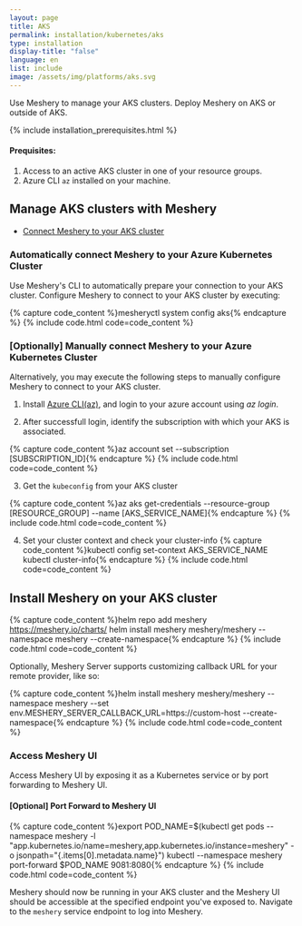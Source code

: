 ```yaml
---
layout: page
title: AKS
permalink: installation/kubernetes/aks
type: installation
display-title: "false"
language: en
list: include
image: /assets/img/platforms/aks.svg
---
```

Use Meshery to manage your AKS clusters. Deploy Meshery on AKS or outside of AKS.

{% include installation_prerequisites.html %}

#### Prequisites:
1. Access to an active AKS cluster in one of your resource groups. 
2. Azure CLI `az` installed on your machine.

## Manage AKS clusters with Meshery

- [Connect Meshery to your AKS cluster](#automatically-connect-meshery-to-azure-kubernetes-cluster)

### Automatically connect Meshery to your Azure Kubernetes Cluster

Use Meshery's CLI to automatically prepare your connection to your AKS cluster. Configure Meshery to connect to your AKS cluster by executing:

{% capture code_content %}mesheryctl system config aks{% endcapture %}
{% include code.html code=code_content %}

### [Optionally] Manually connect Meshery to your Azure Kubernetes Cluster

Alternatively, you may execute the following steps to manually configure Meshery to connect to your AKS cluster.

1. Install [Azure CLI(az)](https://docs.microsoft.com/en-us/cli/azure/install-azure-cli), and login
  to your azure account using _az login_.

2. After successfull login, identify the subscription with which your AKS is associated.

{% capture code_content %}az account set --subscription [SUBSCRIPTION_ID]{% endcapture %}
{% include code.html code=code_content %}
<br />

3. Get the `kubeconfig` from your AKS cluster

{% capture code_content %}az aks get-credentials --resource-group [RESOURCE_GROUP] --name [AKS_SERVICE_NAME]{% endcapture %}
{% include code.html code=code_content %}
<br />

4. Set your cluster context and check your cluster-info
{% capture code_content %}kubectl config set-context AKS_SERVICE_NAME
kubectl cluster-info{% endcapture %}
{% include code.html code=code_content %}

## Install Meshery on your AKS cluster

{% capture code_content %}helm repo add meshery https://meshery.io/charts/
helm install meshery meshery/meshery --namespace meshery --create-namespace{% endcapture %}
{% include code.html code=code_content %}
<br />

Optionally, Meshery Server supports customizing callback URL for your remote provider, like so:

{% capture code_content %}helm install meshery meshery/meshery --namespace meshery --set env.MESHERY_SERVER_CALLBACK_URL=https://custom-host --create-namespace{% endcapture %}
{% include code.html code=code_content %}

### Access Meshery UI

Access Meshery UI by exposing it as a Kubernetes service or by port forwarding to Meshery UI.

#### [Optional] Port Forward to Meshery UI

{% capture code_content %}export POD_NAME=$(kubectl get pods --namespace meshery -l "app.kubernetes.io/name=meshery,app.kubernetes.io/instance=meshery" -o jsonpath="{.items[0].metadata.name}")
kubectl --namespace meshery port-forward $POD_NAME 9081:8080{% endcapture %}
{% include code.html code=code_content %}
<br />

Meshery should now be running in your AKS cluster and the Meshery UI should be accessible at the specified endpoint you've exposed to. Navigate to the `meshery` service endpoint to log into Meshery.
